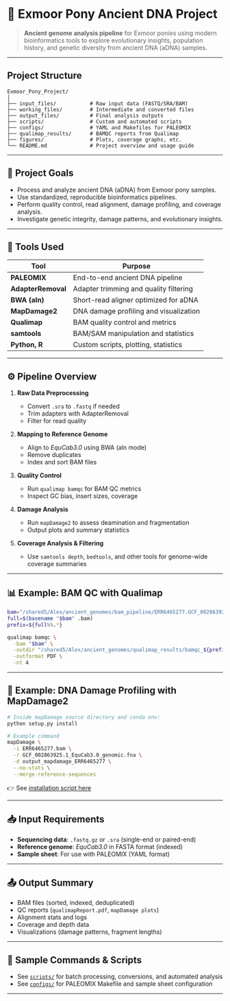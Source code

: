 
# 🐴 Exmoor Pony Ancient DNA Project

> **Ancient genome analysis pipeline** for Exmoor ponies using modern bioinformatics tools to explore evolutionary insights, population history, and genetic diversity from ancient DNA (aDNA) samples.

---

##  Project Structure

```
Exmoor_Pony_Project/
│
├── input_files/           # Raw input data (FASTQ/SRA/BAM)
├── working_files/         # Intermediate and converted files
├── output_files/          # Final analysis outputs
├── scripts/               # Custom and automated scripts
├── configs/               # YAML and Makefiles for PALEOMIX
├── qualimap_results/      # BAMQC reports from Qualimap
├── figures/               # Plots, coverage graphs, etc.
└── README.md              # Project overview and usage guide
```

---

## 🔬 Project Goals

* Process and analyze ancient DNA (aDNA) from Exmoor pony samples.
* Use standardized, reproducible bioinformatics pipelines.
* Perform quality control, read alignment, damage profiling, and coverage analysis.
* Investigate genetic integrity, damage patterns, and evolutionary insights.

---

## 🧰 Tools Used

| Tool               | Purpose                                |
| ------------------ | -------------------------------------- |
| **PALEOMIX**       | End-to-end ancient DNA pipeline        |
| **AdapterRemoval** | Adapter trimming and quality filtering |
| **BWA (aln)**      | Short-read aligner optimized for aDNA  |
| **MapDamage2**     | DNA damage profiling and visualization |
| **Qualimap**       | BAM quality control and metrics        |
| **samtools**       | BAM/SAM manipulation and statistics    |
| **Python, R**      | Custom scripts, plotting, statistics   |

---

## ⚙️ Pipeline Overview

1. **Raw Data Preprocessing**

   * Convert `.sra` to `.fastq` if needed
   * Trim adapters with AdapterRemoval
   * Filter for read quality

2. **Mapping to Reference Genome**

   * Align to *EquCab3.0* using BWA (aln mode)
   * Remove duplicates
   * Index and sort BAM files

3. **Quality Control**

   * Run `qualimap bamqc` for BAM QC metrics
   * Inspect GC bias, insert sizes, coverage

4. **Damage Analysis**

   * Run `mapDamage2` to assess deamination and fragmentation
   * Output plots and summary statistics

5. **Coverage Analysis & Filtering**

   * Use `samtools depth`, `bedtools`, and other tools for genome-wide coverage summaries

---

## 📊 Example: BAM QC with Qualimap

```bash
bam="/shared5/Alex/ancient_genomes/bam_pipeline/ERR6465277.GCF_002863925.1_EquCab3.0_genomic.bam"
full=$(basename "$bam" .bam)
prefix=${full%%.*}

qualimap bamqc \
  -bam "$bam" \
  -outdir "/shared5/Alex/ancient_genomes/qualimap_results/bamqc_${prefix}" \
  -outformat PDF \
  -nt 4
```

---

## 🧬 Example: DNA Damage Profiling with MapDamage2

```bash
# Inside mapDamage source directory and conda env:
python setup.py install

# Example command
mapDamage \
  -i ERR6465277.bam \
  -r GCF_002863925.1_EquCab3.0_genomic.fna \
  -d output_mapdamage_ERR6465277 \
  --no-stats \
  --merge-reference-sequences
```

👉 See [installation script here](https://github.com/PoODL-CES/Ancient_data_Processing/blob/main/MapDamage2%20installation.sh)

---

## 📥 Input Requirements

* **Sequencing data**: `.fastq.gz` or `.sra` (single-end or paired-end)
* **Reference genome**: *EquCab3.0* in FASTA format (indexed)
* **Sample sheet**: For use with PALEOMIX (YAML format)

---

## 📤 Output Summary

* BAM files (sorted, indexed, deduplicated)
* QC reports (`qualimapReport.pdf`, `mapDamage plots`)
* Alignment stats and logs
* Coverage and depth data
* Visualizations (damage patterns, fragment lengths)

---

## 🧪 Sample Commands & Scripts

* See [`scripts/`](./scripts/) for batch processing, conversions, and automated analysis
* See [`configs/`](./configs/) for PALEOMIX Makefile and sample sheet configuration

---


